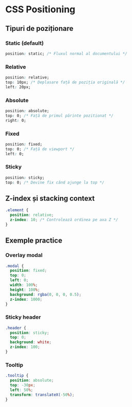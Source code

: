 # CSS Positioning

## Tipuri de poziționare

### Static (default)

```css
position: static; /* Fluxul normal al documentului */
```

### Relative

```css
position: relative;
top: 10px; /* Deplasare față de poziția originală */
left: 20px;
```

### Absolute

```css
position: absolute;
top: 0; /* Față de primul părinte pozitionat */
right: 0;
```

### Fixed

```css
position: fixed;
top: 0; /* Față de viewport */
left: 0;
```

### Sticky

```css
position: sticky;
top: 0; /* Devine fix când ajunge la top */
```

## Z-index și stacking context

```css
.element {
  position: relative;
  z-index: 10; /* Controlează ordinea pe axa Z */
}
```

## Exemple practice

### Overlay modal

```css
.modal {
  position: fixed;
  top: 0;
  left: 0;
  width: 100%;
  height: 100%;
  background: rgba(0, 0, 0, 0.5);
  z-index: 1000;
}
```

### Sticky header

```css
.header {
  position: sticky;
  top: 0;
  background: white;
  z-index: 100;
}
```

### Tooltip

```css
.tooltip {
  position: absolute;
  top: -30px;
  left: 50%;
  transform: translateX(-50%);
}
```
